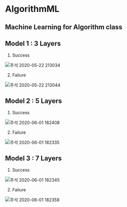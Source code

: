 # AlgorithmML

Machine Learning for Algorithm class
---
## Model 1 : 3 Layers
1. Success

![주석 2020-05-22 213034](https://user-images.githubusercontent.com/16448806/82667856-9ef12f80-9c73-11ea-9a8f-a174d3fd0c10.png)

2. Failure

![주석 2020-05-22 213044](https://user-images.githubusercontent.com/16448806/82667858-a0225c80-9c73-11ea-8ec5-200601a8c087.png)

## Model 2 : 5 Layers
1. Success

![주석 2020-06-01 182408](https://user-images.githubusercontent.com/16448806/83395377-20e01600-a435-11ea-999c-5c294ce144b0.png)

2. Failure

![주석 2020-06-01 182335](https://user-images.githubusercontent.com/16448806/83395382-22114300-a435-11ea-887b-3ce3dd5ea511.png)

## Model 3 : 7 Layers
1. Success

![주석 2020-06-01 182345](https://user-images.githubusercontent.com/16448806/83395383-22114300-a435-11ea-8aa3-971a51bffb92.png)

2. Failure

![주석 2020-06-01 182358](https://user-images.githubusercontent.com/16448806/83395384-22a9d980-a435-11ea-9065-7f63c8f4a01f.png)
